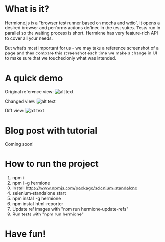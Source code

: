 # What is it?
Hermione.js is a “browser test runner based on mocha and wdio”.
It opens a desired browser and performs actions defined in the test suites.
Tests run in parallel so the waiting process is short.
Hermione has very feature-rich API to cover all your needs.

But what’s most important for us - we may take a reference screenshot of a page and then compare this screenshot each time we make a change in UI to make sure that we touched only what was intended.

# A quick demo

Original reference view:
![alt text](https://github.com/Meph1k/Hermione-CSS-Regression-Testing-Example/blob/master/my/hermione-reports/images/8c6858d/Whole%20page/chromeMobile~ref_0.png?raw=true)

Changed view:
![alt text](https://github.com/Meph1k/Hermione-CSS-Regression-Testing-Example/blob/master/my/hermione-reports/images/8c6858d/Whole%20page/chromeMobile~current_0.png?raw=true)

Diff view:
![alt text](https://github.com/Meph1k/Hermione-CSS-Regression-Testing-Example/blob/master/my/hermione-reports/images/8c6858d/Whole%20page/chromeMobile~diff_0.png?raw=true)

# Blog post with tutorial
Coming soon!

# How to run the project

1. npm i
2. npm i -g hermione
3. Install https://www.npmjs.com/package/selenium-standalone
4. selenium-standalone start
5. npm install -g hermione
6. npm install html-reporter
7. Update ref images with "npm run hermione-update-refs"
8. Run tests with "npm run hermione"

# Have fun!
